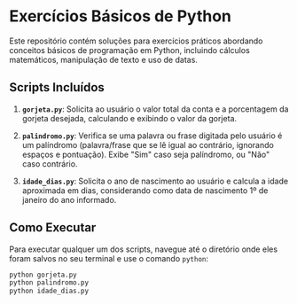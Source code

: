 # Exercícios Básicos de Python

Este repositório contém soluções para exercícios práticos abordando conceitos básicos de programação em Python, incluindo cálculos matemáticos, manipulação de texto e uso de datas.

## Scripts Incluídos

1. **`gorjeta.py`**: Solicita ao usuário o valor total da conta e a porcentagem da gorjeta desejada, calculando e exibindo o valor da gorjeta.

2. **`palindromo.py`**: Verifica se uma palavra ou frase digitada pelo usuário é um palíndromo (palavra/frase que se lê igual ao contrário, ignorando espaços e pontuação). Exibe "Sim" caso seja palíndromo, ou "Não" caso contrário.

3. **`idade_dias.py`**: Solicita o ano de nascimento ao usuário e calcula a idade aproximada em dias, considerando como data de nascimento 1º de janeiro do ano informado.

## Como Executar

Para executar qualquer um dos scripts, navegue até o diretório onde eles foram salvos no seu terminal e use o comando `python`:

```bash
python gorjeta.py
python palindromo.py
python idade_dias.py
